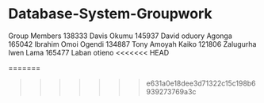 # Database-System-Groupwork
Group Members 
138333 Davis Okumu
145937 David oduory Agonga 
165042 Ibrahim Omoi Ogendi
134887 Tony Amoyah Kaiko
121806 Zalugurha Iwen Lama
165477 Laban otieno
<<<<<<< HEAD

=======
>>>>>>> e631a0e18dee3d71322c15c198b6939273769a3c
